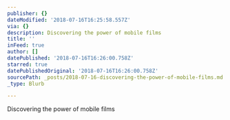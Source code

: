 ```yaml
---
publisher: {}
dateModified: '2018-07-16T16:25:58.557Z'
via: {}
description: Discovering the power of mobile films
title: ''
inFeed: true
author: []
datePublished: '2018-07-16T16:26:00.758Z'
starred: true
datePublishedOriginal: '2018-07-16T16:26:00.758Z'
sourcePath: _posts/2018-07-16-discovering-the-power-of-mobile-films.md
_type: Blurb

---
```

Discovering the power of mobile films